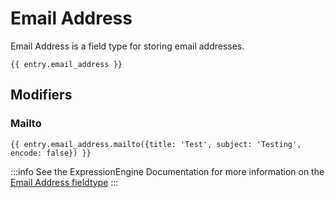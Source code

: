 # Email Address

Email Address is a field type for storing email addresses.

```twig
{{ entry.email_address }}
```

## Modifiers

### Mailto
```twig
{{ entry.email_address.mailto({title: 'Test', subject: 'Testing', encode: false}) }}
```

:::info
See the ExpressionEngine Documentation for more information on the [Email Address fieldtype](https://docs.expressionengine.com/latest/fieldtypes/email-address.html)
:::